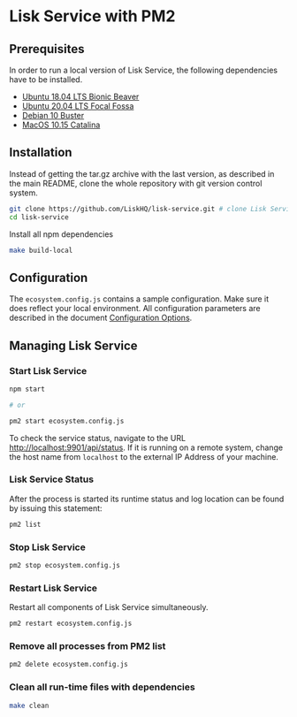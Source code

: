 # Lisk Service with PM2

## Prerequisites

In order to run a local version of Lisk Service, the following dependencies have to be installed.

- [Ubuntu 18.04 LTS Bionic Beaver](./docs/prerequisites_development_ubuntu.md)
- [Ubuntu 20.04 LTS Focal Fossa](./docs/prerequisites_development_ubuntu.md)
- [Debian 10 Buster](./docs/prerequisites_development_debian.md)
- [MacOS 10.15 Catalina](./docs/prerequisites_development_macos.md)

## Installation

Instead of getting the tar.gz archive with the last version, as described in the main README, clone the whole repository with git version control system.

```bash
git clone https://github.com/LiskHQ/lisk-service.git # clone Lisk Service repository
cd lisk-service
```

Install all npm dependencies

```bash
make build-local
```

## Configuration

The `ecosystem.config.js` contains a sample configuration. Make sure it does reflect your local environment. All configuration parameters are described in the document [Configuration Options](./config_options.md).

## Managing Lisk Service

### Start Lisk Service

```bash
npm start

# or

pm2 start ecosystem.config.js 
```

To check the service status, navigate to the URL <http://localhost:9901/api/status>. If it is running on a remote system, change the host name from `localhost` to the external IP Address of your machine.

### Lisk Service Status

After the process is started its runtime status and log location can be found by issuing this statement:
```bash
pm2 list
```

### Stop Lisk Service

```bash
pm2 stop ecosystem.config.js
```

### Restart Lisk Service

Restart all components of Lisk Service simultaneously.

```bash
pm2 restart ecosystem.config.js
```

### Remove all processes from PM2 list

```bash
pm2 delete ecosystem.config.js
```

### Clean all run-time files with dependencies

```bash
make clean
```